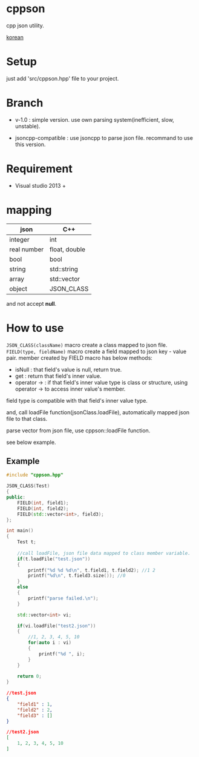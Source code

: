 # cppson
cpp json utility.

[korean](https://github.com/jwvg0425/cppson/blob/master/README_Kor.md)  

# Setup
just add 'src/cppson.hpp' file to your project.

# Branch
- v-1.0 : simple version. use own parsing system(inefficient, slow, unstable).

- jsoncpp-compatible : use jsoncpp to parse json file. recommand to use this version.

# Requirement
- Visual studio 2013 + 

# mapping

| json        | C++            |
| -------     | -------------- |
| integer     | int            |
| real number | float, double  |
| bool        | bool           |
| string      | std::string    |
| array       | std::vector<T> |
| object      | JSON_CLASS     |

and not accept **null**.

# How to use
```JSON_CLASS(className)``` macro create a class mapped to json file.  
```FIELD(type, fieldName)``` macro create a field mapped to json key - value pair. member created by FIELD macro has below methods:

- isNull : that field's value is null, return true.
- get : return that field's inner value.
- operator -> : if that field's inner value type is class or structure, using operator -> to access inner value's member.

field type is compatible with that field's inner value type.

and, call loadFile function(jsonClass.loadFile), automatically mapped json file to that class.

parse vector from json file, use cppson::loadFile function.

see below example.

## Example

```C++
#include "cppson.hpp"

JSON_CLASS(Test)
{
public:
	FIELD(int, field1);
	FIELD(int, field2);
	FIELD(std::vector<int>, field3);
};

int main()
{
	Test t;
	
	//call loadFile, json file data mapped to class member variable.
	if(t.loadFile("test.json"))
	{
		printf("%d %d %d\n", t.field1, t.field2); //1 2
		printf("%d\n", t.field3.size()); //0
	}
	else
	{
		printf("parse failed.\n");
	}

	std::vector<int> vi;

	if(vi.loadFile("test2.json"))
	{
		//1, 2, 3, 4, 5, 10
		for(auto i : vi)
		{
			printf("%d ", i);
		}
	}
	
	return 0;
}
```

```json
//test.json
{
	"field1" : 1,
	"field2" : 2,
	"field3" : []
}
```

```json
//test2.json
[
	1, 2, 3, 4, 5, 10
]
```
